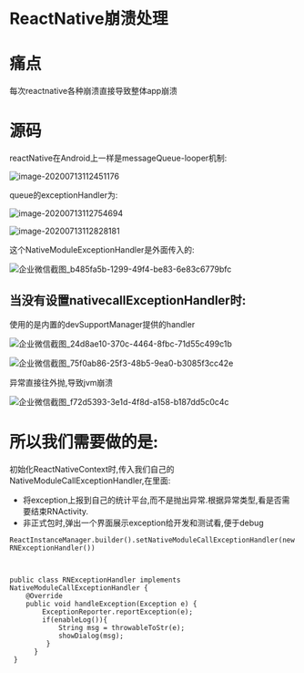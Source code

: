 # ReactNative崩溃处理

# 痛点

每次reactnative各种崩溃直接导致整体app崩溃

# 源码

reactNative在Android上一样是messageQueue-looper机制:

![image-20200713112451176](https://cdn.jsdelivr.net/gh/hss01248/picbed@master/uPic/image-20200713112451176.png)

queue的exceptionHandler为:

![image-20200713112754694](https://cdn.jsdelivr.net/gh/hss01248/picbed@master/uPic/image-20200713112754694.png)

![image-20200713112828181](https://cdn.jsdelivr.net/gh/hss01248/picbed@master/uPic/image-20200713112828181.png)

这个NativeModuleExceptionHandler是外面传入的:

![企业微信截图_b485fa5b-1299-49f4-be83-6e83c6779bfc](https://cdn.jsdelivr.net/gh/hss01248/picbed@master/uPic/企业微信截图_b485fa5b-1299-49f4-be83-6e83c6779bfc.png)

## 当没有设置nativecallExceptionHandler时: 

使用的是内置的devSupportManager提供的handler

![企业微信截图_24d8ae10-370c-4464-8fbc-71d55c499c1b](https://cdn.jsdelivr.net/gh/hss01248/picbed@master/uPic/企业微信截图_24d8ae10-370c-4464-8fbc-71d55c499c1b.png)

![企业微信截图_75f0ab86-25f3-48b5-9ea0-b3085f3cc42e](https://cdn.jsdelivr.net/gh/hss01248/picbed@master/uPic/企业微信截图_75f0ab86-25f3-48b5-9ea0-b3085f3cc42e.png)

异常直接往外抛,导致jvm崩溃

![企业微信截图_f72d5393-3e1d-4f8d-a158-b187dd5c0c4c](https://cdn.jsdelivr.net/gh/hss01248/picbed@master/uPic/企业微信截图_f72d5393-3e1d-4f8d-a158-b187dd5c0c4c.png)

# 所以我们需要做的是:

初始化ReactNativeContext时,传入我们自己的NativeModuleCallExceptionHandler,在里面:

* 将exception上报到自己的统计平台,而不是抛出异常.根据异常类型,看是否需要结束RNActivity.
* 非正式包时,弹出一个界面展示exception给开发和测试看,便于debug

```
ReactInstanceManager.builder().setNativeModuleCallExceptionHandler(new RNExceptionHandler())



public class RNExceptionHandler implements NativeModuleCallExceptionHandler {
    @Override
    public void handleException(Exception e) {
        ExceptionReporter.reportException(e);
        if(enableLog()){
            String msg = throwableToStr(e);
            showDialog(msg);
         }
      }
 }
```

## 



